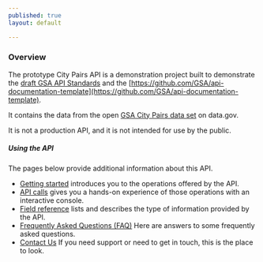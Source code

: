 ```yaml
---
published: true
layout: default

---
```

### Overview 

The prototype City Pairs API is a demonstration project built to demonstrate the [draft GSA API Standards](https://github.com/GSA/api-standards/tree/converting-gsa-standards) and the [https://github.com/GSA/api-documentation-template](https://github.com/GSA/api-documentation-template). 

It contains the data from the open [GSA City Pairs data set](https://catalog.data.gov/dataset/city-pair-program-api) on data.gov.

It is not a production API, and it is not intended for use by the public.


##### Using the API
The pages below provide additional information about this API.

- [Getting started](getting_started.html) introduces you to the operations offered by the API.
- [API calls](console/) gives you a hands-on experience of those operations with an interactive console.
- [Field reference](fields.html) lists and describes the type of information provided by the API.
- [Frequently Asked Questions (FAQ)](FAQ.html) Here are answers to some frequently asked questions.
- [Contact Us](contact_us.html) If you need support or need to get in touch, this is the place to look.


<body id="overview"></body>
